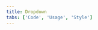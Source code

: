 ```yaml
---
title: Dropdown
tabs: ['Code', 'Usage', 'Style']
---
```




<component 
    name="Dropdown"
    component="dropdown" 
    variation="dropdown"
    experimental="true"
    hasReactVersion="true"
    >
</component>
<component 
    name="Dropdown (Up)"
    component="dropdown" 
    variation="dropdown--up"
    codepen="eeGYvQ"
    experimental="true"
    hasReactVersion="true"
    >
</component>

<component-docs component="dropdown" experimental="true"
hasReactVersion="true"></component-docs>
